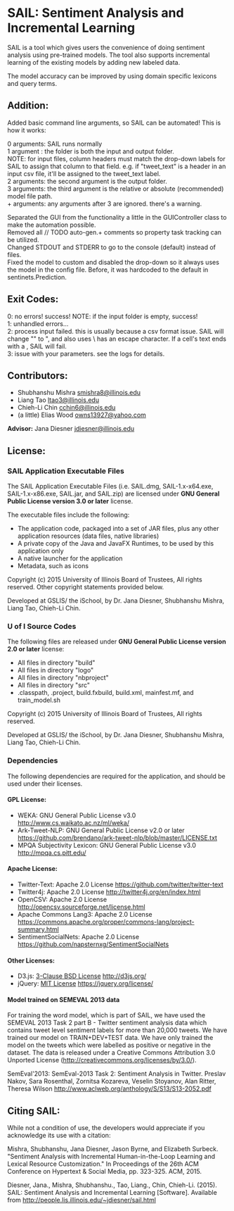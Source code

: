 SAIL: Sentiment Analysis and Incremental Learning
===================
SAIL is a tool which gives users the convenience of doing sentiment analysis using pre-trained models. 
The tool also supports incremental learning of the existing models by adding new labeled data.

The model accuracy can be improved by using domain specific lexicons and query terms.  

Addition:
---------
Added basic command line arguments, so SAIL can be automated! This is how it works:

0 arguments: SAIL runs normally<br>
1 argument : the folder is both the input and output folder.<br>
<ind>NOTE: for input files, column headers must match the drop-down labels for SAIL to assign that column to that field. e.g. if "tweet_text" is a header in an input csv file, it'll be assigned to the tweet_text label.<br>
2 arguments: the second argument is the output folder.<br>
3 arguments: the third argument is the relative or absolute (recommended) model file path.<br>
\+ arguments: any arguments after 3 are ignored. there's a warning.

Separated the GUI from the functionality a little in the GUIController class to make the automation possible.<br>
Removed all // TODO auto-gen.+ comments so property task tracking can be utilized.<br>
Changed STDOUT and STDERR to go to the console (default) instead of files.<br>
Fixed the model to custom and disabled the drop-down so it always uses the model in the config file.  Before, it was hardcoded to the default in sentinets.Prediction.

Exit Codes:
-----------
0: no errors! success! NOTE: if the input folder is empty, success!<br>
1: unhandled errors...<br>
2: process input failed.  this is usually because a csv format issue.  SAIL will change "" to ", and also uses \ has an escape character.  If a cell's text ends with a \, SAIL will fail.<br>
3: issue with your parameters.  see the logs for details.

Contributors:
-------------

* Shubhanshu Mishra <smishra8@illinois.edu>
* Liang Tao <ltao3@illinois.edu>
* Chieh-Li Chin <cchin6@illinois.edu>
* (a little) Elias Wood <owns13927@yahoo.com>

**Advisor:** Jana Diesner <jdiesner@illinois.edu>


License:
--------
### SAIL Application Executable Files
The SAIL Application Executable Files (i.e. SAIL.dmg, SAIL-1.x-x64.exe, SAIL-1.x-x86.exe, SAIL.jar, and SAIL.zip) are licensed under **GNU General Public License version 3.0 or later** license.

The executable files include the following:
* The application code, packaged into a set of JAR files, plus any other application resources (data files, native libraries)
* A private copy of the Java and JavaFX Runtimes, to be used by this application only
* A native launcher for the application
* Metadata, such as icons

Copyright (c) 2015 University of Illinois Board of Trustees, All rights reserved. Other copyright statements provided below.

Developed at GSLIS/ the iSchool, by Dr. Jana Diesner, Shubhanshu Mishra, Liang Tao, Chieh-Li Chin.


### U of I Source Codes
The following files are released under **GNU General Public License version 2.0 or later** license:
* All files in directory "build"
* All files in directory "logo"
* All files in directory "nbproject"
* All files in directory "src"
* .classpath, .project, build.fxbuild, build.xml, mainfest.mf, and train_model.sh

Copyright (c) 2015 University of Illinois Board of Trustees, All rights reserved.

Developed at GSLIS/ the iSchool, by Dr. Jana Diesner, Shubhanshu Mishra, Liang Tao, Chieh-Li Chin.


### Dependencies
The following dependencies are required for the application, and should be used under their licenses.

#### GPL License:

* WEKA:                      GNU General Public License v3.0  http://www.cs.waikato.ac.nz/ml/weka/ 
* Ark-Tweet-NLP:             GNU General Public License v2.0 or later  https://github.com/brendano/ark-tweet-nlp/blob/master/LICENSE.txt
* MPQA Subjectivity Lexicon: GNU General Public License v3.0  http://mpqa.cs.pitt.edu/ 
 
#### Apache License:

* Twitter-Text:              Apache 2.0 License  https://github.com/twitter/twitter-text
* Twitter4j:                 Apache 2.0 License  http://twitter4j.org/en/index.html
* OpenCSV:                   Apache 2.0 License  http://opencsv.sourceforge.net/license.html
* Apache Commons Lang3:      Apache 2.0 License  https://commons.apache.org/proper/commons-lang/project-summary.html
* SentimentSocialNets:       Apache 2.0 License  https://github.com/napsternxg/SentimentSocialNets

#### Other Licenses:

* D3.js:                     [3-Clause BSD License](https://github.com/mbostock/d3/blob/master/LICENSE)  http://d3js.org/
* jQuery:                    [MIT License](https://jquery.org/license/)           https://jquery.org/license/

#### Model trained on SEMEVAL 2013 data

For training the word model, which is part of SAIL, we have used the SEMEVAL 2013 Task 2 part B - Twitter sentiment analysis data which contains tweet level sentiment labels for more than 20,000 tweets. We have trained our model on TRAIN+DEV+TEST data. We have only trained the model on the tweets which were labelled as positive or negative in the dataset. The data is released under a Creative Commons Attribution 3.0 Unported License (http://creativecommons.org/licenses/by/3.0/). 

SemEval'2013: SemEval-2013 Task 2: Sentiment Analysis in Twitter.
Preslav Nakov, Sara Rosenthal, Zornitsa Kozareva,
Veselin Stoyanov, Alan Ritter, Theresa Wilson
http://www.aclweb.org/anthology/S/S13/S13-2052.pdf 

Citing SAIL:
-------------
While not a condition of use, the developers would appreciate if you acknowledge its use with a citation:

Mishra, Shubhanshu, Jana Diesner, Jason Byrne, and Elizabeth Surbeck. "Sentiment Analysis with Incremental Human-in-the-Loop Learning and Lexical Resource Customization." In Proceedings of the 26th ACM Conference on Hypertext & Social Media, pp. 323-325. ACM, 2015.

Diesner, Jana., Mishra, Shubhanshu., Tao, Liang., Chin, Chieh-Li. (2015). SAIL: Sentiment Analysis and Incremental Learning [Software]. Available from http://people.lis.illinois.edu/~jdiesner/sail.html


